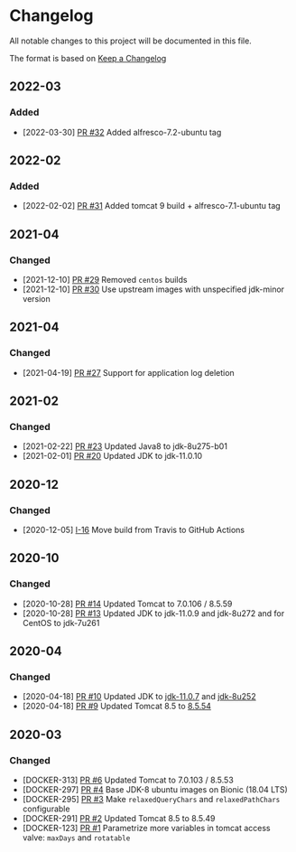 # Changelog

All notable changes to this project will be documented in this file.

The format is based on [Keep a Changelog](http://keepachangelog.com/en/1.0.0/)

## 2022-03

### Added

* [2022-03-30] [PR #32](https://github.com/xenit-eu/docker-tomcat/pull/31) Added alfresco-7.2-ubuntu tag

## 2022-02

### Added

* [2022-02-02] [PR #31](https://github.com/xenit-eu/docker-tomcat/pull/31) Added tomcat 9 build + alfresco-7.1-ubuntu tag

## 2021-04

### Changed

* [2021-12-10] [PR #29](https://github.com/xenit-eu/docker-tomcat/pull/29) Removed `centos` builds
* [2021-12-10] [PR #30](https://github.com/xenit-eu/docker-tomcat/pull/29) Use upstream images with unspecified jdk-minor version

## 2021-04

### Changed

* [2021-04-19] [PR #27](https://github.com/xenit-eu/docker-tomcat/pull/27) Support for application log deletion 	

## 2021-02

### Changed	
	
* [2021-02-22] [PR #23](https://github.com/xenit-eu/docker-tomcat/pull/23) Updated Java8 to jdk-8u275-b01
* [2021-02-01] [PR #20](https://github.com/xenit-eu/docker-tomcat/pull/20) Updated JDK to jdk-11.0.10

## 2020-12

### Changed

* [2020-12-05] [I-16](https://github.com/xenit-eu/docker-tomcat/issues/16) Move build from Travis to GitHub Actions

## 2020-10

### Changed

* [2020-10-28] [PR #14](https://github.com/xenit-eu/docker-tomcat/pull/14) Updated Tomcat to 7.0.106 / 8.5.59
* [2020-10-28] [PR #13](https://github.com/xenit-eu/docker-tomcat/pull/13) Updated JDK to jdk-11.0.9 and jdk-8u272 and for CentOS to jdk-7u261

## 2020-04

### Changed

* [2020-04-18] [PR #10](https://github.com/xenit-eu/docker-tomcat/pull/10) Updated JDK to [jdk-11.0.7](https://adoptopenjdk.net/release_notes.html?jvmVariant=hotspot#jdk11_0_7) and [jdk-8u252](https://adoptopenjdk.net/release_notes.html?jvmVariant=hotspot#jdk8u252)
* [2020-04-18] [PR #9](https://github.com/xenit-eu/docker-tomcat/pull/9) Updated Tomcat 8.5 to [8.5.54](http://tomcat.apache.org/tomcat-8.5-doc/changelog.html#Tomcat_8.5.54_(markt))

## 2020-03

### Changed

* [DOCKER-313] [PR #6](https://github.com/xenit-eu/docker-tomcat/pull/6) Updated Tomcat to 7.0.103 / 8.5.53 
* [DOCKER-297] [PR #4](https://github.com/xenit-eu/docker-tomcat/pull/4) Base JDK-8 ubuntu images on Bionic (18.04 LTS)
* [DOCKER-295] [PR #3](https://github.com/xenit-eu/docker-tomcat/pull/3) Make `relaxedQueryChars` and `relaxedPathChars` configurable
* [DOCKER-291] [PR #2](https://github.com/xenit-eu/docker-tomcat/pull/2) Updated Tomcat 8.5 to 8.5.49
* [DOCKER-123] [PR #1](https://github.com/xenit-eu/docker-tomcat/pull/1) Parametrize more variables in tomcat access valve: `maxDays` and `rotatable`
